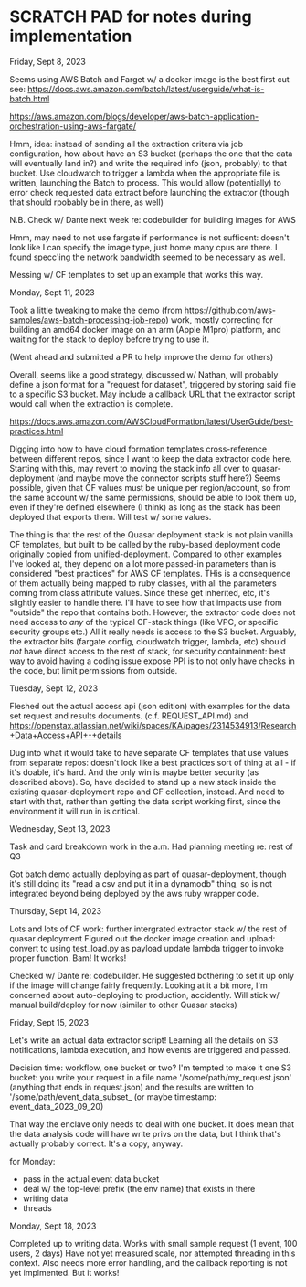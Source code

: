 # SCRATCH PAD for notes during implementation

Friday, Sept 8, 2023

Seems using AWS Batch and Farget w/ a docker image is the best first cut see:
https://docs.aws.amazon.com/batch/latest/userguide/what-is-batch.html

https://aws.amazon.com/blogs/developer/aws-batch-application-orchestration-using-aws-fargate/

Hmm, idea: instead of sending all the extraction critera via job configuration, how about have
an S3 bucket (perhaps the one that the data will eventually land in?) and write the required
info (json, probably) to that bucket. Use cloudwatch to trigger a lambda when the appropriate
file is written, launching the Batch to process. This would allow (potentially) to error check
requested data extract before launching the extractor (though that should rpobably be in there, as well)

N.B. Check w/ Dante next week re: codebuilder for building images for AWS

Hmm, may need to not use fargate if performance is not sufficent: doesn't look like I can specify
the image type, just home many cpus are there. I found specc'ing the network bandwidth seemed to be
necessary as well.

Messing w/ CF templates to set up an example that works this way.

Monday, Sept 11, 2023

Took a little tweaking to make the demo (from
https://github.com/aws-samples/aws-batch-processing-job-repo) work, mostly
correcting for building an amd64 docker image on an arm (Apple M1pro) platform,
and waiting for the stack to deploy before trying to use it.

(Went ahead and submitted a PR to help improve the demo for others)

Overall, seems like a good strategy, discussed w/ Nathan, will probably define
a json format for a "request for dataset", triggered by storing said file to a
specific S3 bucket. May include a callback URL that the extractor script would
call when the extraction is complete.
  
https://docs.aws.amazon.com/AWSCloudFormation/latest/UserGuide/best-practices.html

Digging into how to have cloud formation templates cross-reference between
different repos, since I want to keep the data extractor code here. Starting
with this, may revert to moving the stack info all over to quasar-deployment
(and maybe move the connector scripts stuff here?)  Seems possible, given that
CF values must be unique per region/account, so from the same account w/ the
same permissions, should be able to look them up, even if they're defined
elsewhere (I think) as long as the stack has been deployed that exports them.
Will test w/ some values.

The thing is that the rest of the Quasar deployment stack is not plain vanilla
CF templates, but built to be called by the ruby-based deployment code
originally copied from unified-deployment. Compared to other examples I've
looked at, they depend on a lot more passed-in parameters than is considered
"best practices" for AWS CF templates. THis is a consequence of them actually
being mapped to ruby classes, with all the parameters coming from class
attribute values. Since these get inherited, etc, it's slightly easier to
handle there. I'll have to see how that impacts use from "outside" the repo
that contains both.  However, the extractor code does not need access to _any_
of the typical CF-stack things (like VPC, or specific security groups etc.) All
it really needs is access to the S3 bucket. Arguably, the extractor bits
(fargate config, cloudwatch trigger, lambda, etc) should _not_ have direct
access to the rest of stack, for security containment: best way to avoid having
a coding issue expose PPI is to not only have checks in the code, but limit
permissions from outside.

Tuesday, Sept 12, 2023

Fleshed out the actual access api (json edition) with examples for the 
data set request and results documents. (c.f. REQUEST_API.md) and
https://openstax.atlassian.net/wiki/spaces/KA/pages/2314534913/Research+Data+Access+API+-+details


Dug into what it would take to have separate CF templates that use values from
separate repos: doesn't look like a best practices sort of thing at all  - if
it's doable, it's hard. And the only win is maybe better security (as described above).
So, have decided to stand up a new stack inside the existing quasar-deployment
repo and CF collection, instead. And need to start with that, rather than getting 
the data script working first, since the environment it will run in is critical.


Wednesday, Sept 13, 2023

Task and card breakdown work in the a.m. Had planning meeting re: rest of Q3

Got batch demo actually deploying as part of quasar-deployment, though it's still doing its
"read a csv and put it in a dynamodb" thing, so is not integrated beyond being deployed by the
aws ruby wrapper code.

Thursday, Sept 14, 2023

Lots and lots of CF work: further intergrated extractor stack w/ the rest of quasar deployment
Figured out the docker image creation and upload: convert to using test_load.py as payload
update lambda trigger to invoke proper function. Bam! It works!

Checked w/ Dante re: codebuilder. He suggested bothering to set it up only if the image will
change fairly frequently.  Looking at it a bit more, I'm concerned about auto-deploying to
production, accidently. Will stick w/ manual build/deploy for now (similar to other Quasar stacks)

Friday, Sept 15, 2023

Let's write an actual data extractor script! 
Learning all the details on S3 notifications, lambda execution, and how events are triggered and
passed.

Decision time: workflow, one bucket or two? I'm tempted to make it one S3 bucket: you write your
request in a file name '/some/path/my_request.json' (anything that ends in request.json) and the
results are written to '/some/path/event_data_subset_<jobId>  (or maybe timestamp: event_data_2023_09_20)

That way the enclave only needs to deal with one bucket. It does mean that the data analysis code
will have write privs on the data, but I think that's actually probably correct. It's a copy, anyway.

 
for Monday:
 - pass in the actual event data bucket
 - deal w/ the top-level prefix (the env name) that exists in there
 - writing data
 - threads

Monday, Sept 18, 2023

Completed up to writing data. Works with small sample request (1 event, 100 users, 2 days) Have not yet
measured scale, nor attempted threading in this context. Also needs more error handling, and the callback
reporting is not yet implmented. But it works!


